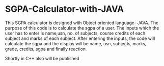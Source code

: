 # SGPA-Calculator-with-JAVA
This SGPA calculator is designed with Object oriented language- JAVA. The purpose of this code is to calculate the sgpa of a user. The inputs which the user has to enter is name,usn, no. of subjects, course credits of each subject and marks of each subject. After entering the inputs, the code will calculate the sgpa and the display will be name, usn, subjects, marks, grade, credits, sgpa and finally reaction.

Shortly in C++ also will be published
